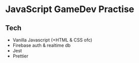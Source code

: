 # JavaScript GameDev Practise

## Tech

-   Vanilla Javascript (+HTML & CSS ofc)
-   Firebase auth & realtime db
-   Jest
-   Prettier
